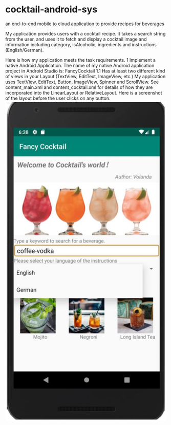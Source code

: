 # cocktail-android-sys
an end-to-end mobile to cloud application to provide recipes for beverages

My application provides users with a cocktail recipe. It takes a search string from the user, and uses it to fetch and display a cocktail image and information including category, isAlcoholic, ingredients and instructions (English/German).

Here is how my application meets the task requirements.
1 Implement a native Android Application.
The name of my native Android application project in Android Studio is:
FancyCocktail
1.1 Has at least two different kind of views in your Layout (TextView, EditText, ImageView, etc.)
My application uses TextView, EditText, Button, ImageView, Spinner and ScrollView. See content_main.xml and content_cocktail.xml for details of how they are incorporated into the LinearLayout or RelativeLayout.
Here is a screenshot of the layout before the user clicks on any button.
![img src="https://github.com/Volanda-Zhu/cocktail-android-sys/blob/master/picture/frontpage.png" width="50" height="100"](https://github.com/Volanda-Zhu/cocktail-android-sys/blob/master/picture/frontpage.png )
